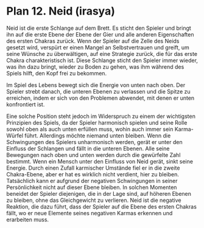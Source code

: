 # Plan 12. Neid (irasya)

Neid ist die erste Schlange auf dem Brett. Es sticht den Spieler und bringt ihn auf die erste Ebene der Ebene der Gier und alle anderen Eigenschaften des ersten Chakras zurück. Wenn der Spieler auf die Zelle des Neids gesetzt wird, verspürt er einen Mangel an Selbstvertrauen und greift, um seine Wünsche zu überwältigen, auf eine Strategie zurück, die für das erste Chakra charakteristisch ist. Diese Schlange sticht den Spieler immer wieder, was ihn dazu bringt, wieder zu Boden zu gehen, was ihm während des Spiels hilft, den Kopf frei zu bekommen.

Im Spiel des Lebens bewegt sich die Energie von unten nach oben. Der Spieler strebt danach, die unteren Ebenen zu verlassen und die Spitze zu erreichen, indem er sich von den Problemen abwendet, mit denen er unten konfrontiert ist.

Eine solche Position steht jedoch im Widerspruch zu einem der wichtigsten Prinzipien des Spiels, da der Spieler harmonisch spielen und seine Rolle sowohl oben als auch unten erfüllen muss, wohin auch immer sein Karma-Würfel führt. Allerdings möchte niemand unten bleiben. Wenn die Schwingungen des Spielers unharmonisch werden, gerät er unter den Einfluss der Schlangen und fällt in die unteren Ebenen. Alle seine Bewegungen nach oben und unten werden durch die gewürfelte Zahl bestimmt. Wenn ein Mensch unter den Einfluss von Neid gerät, sinkt seine Energie. Durch einen Zufall karmischer Umstände fiel er in die zweite Chakra-Ebene, aber er hat es wirklich nicht verdient, hier zu bleiben. Tatsächlich kann er aufgrund der negativen Schwingungen in seiner Persönlichkeit nicht auf dieser Ebene bleiben. In solchen Momenten beneidet der Spieler diejenigen, die in der Lage sind, auf höheren Ebenen zu bleiben, ohne das Gleichgewicht zu verlieren. Neid ist die negative Reaktion, die dazu führt, dass der Spieler auf die Ebene des ersten Chakras fällt, wo er neue Elemente seines negativen Karmas erkennen und erarbeiten muss.
